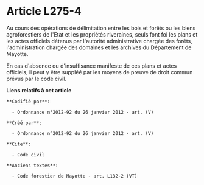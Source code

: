 # Article L275-4

Au cours des opérations de délimitation entre les bois et forêts ou les biens agroforestiers de l'Etat et les propriétés
riveraines, seuls font foi les plans et les actes officiels détenus par l'autorité administrative chargée des forêts,
l'administration chargée des domaines et les archives du Département de Mayotte.

En cas d'absence ou d'insuffisance manifeste de ces plans et actes officiels, il peut y être suppléé par les moyens de preuve
de droit commun prévus par le code civil.

**Liens relatifs à cet article**

	**Codifié par**:

	  - Ordonnance n°2012-92 du 26 janvier 2012 - art. (V)

	**Créé par**:

	  - Ordonnance n°2012-92 du 26 janvier 2012 - art. (V)

	**Cite**:

	  - Code civil

	**Anciens textes**:

	  - Code forestier de Mayotte - art. L132-2 (VT)
